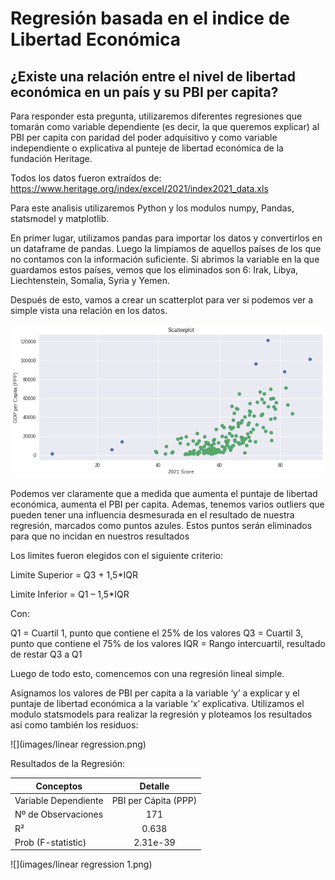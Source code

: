 # Regresión basada en el indice de Libertad Económica

## ¿Existe una relación entre el nivel de libertad económica en un país y su PBI per capita?

Para responder esta pregunta, utilizaremos diferentes regresiones que tomarán como variable dependiente (es decir, la que queremos explicar) al PBI per capita con paridad del poder adquisitivo y como variable independiente o explicativa al punteje de libertad económica de la fundación Heritage.

Todos los datos fueron extraídos de: https://www.heritage.org/index/excel/2021/index2021_data.xls

Para este analisis utilizaremos Python y los modulos numpy, Pandas, statsmodel y matplotlib.

En primer lugar, utilizamos pandas para importar los datos y convertirlos en un dataframe de pandas. Luego la limpiamos de aquellos países de los que no contamos con la información suficiente. Si abrimos la variable en la que guardamos estos países, vemos que los eliminados son 6: Irak, Libya, Liechtenstein, Somalia, Syria y Yemen.

Después de esto, vamos a crear un scatterplot para ver si podemos ver a simple vista una relación en los datos.

![](images/scatterplot.png)

Podemos ver claramente que a medida que aumenta el puntaje de libertad económica, aumenta el PBI per capita. Ademas, tenemos varios outliers que pueden tener una influencia desmesurada en el resultado de nuestra regresión, marcados como puntos azules. Estos puntos serán eliminados para que no incidan en nuestros resultados



Los limites fueron elegidos con el siguiente criterio:

Limite Superior = Q3 + 1,5*IQR

Limite Inferior = Q1 – 1,5*IQR

Con:

Q1 = Cuartil 1, punto que contiene el 25% de los valores
Q3 = Cuartil 3, punto que contiene el 75% de los valores
IQR = Rango intercuartil, resultado de restar Q3 a Q1

Luego de todo esto, comencemos con una regresión lineal simple.

Asignamos los valores de PBI per capita a la variable ‘y’ a explicar y el puntaje de  libertad económica a la variable ‘x’ explicativa. Utilizamos el modulo statsmodels para realizar la regresión y ploteamos los resultados asi como también los residuos:

![](images/linear regression.png)

Resultados de la Regresión:

|    Conceptos         |      Detalle       | 
| -------------------- |:------------------:|
|  Variable Dependiente  |PBI per Cápita (PPP)|
|  Nº de Observaciones   |         171        |
|  R²                    |        0.638       |
|  Prob (F-statistic)   |    2.31e-39        |


![](images/linear regression 1.png)




